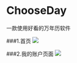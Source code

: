 # ChooseDay
一款使用好看的万年历软件

###1.首页
![](http://7xpvy0.com1.z0.glb.clouddn.com/16-5-28/96541867.jpg)
    
    



###2.我的账户页面
![](http://7xpvy0.com1.z0.glb.clouddn.com/16-5-28/45279679.jpg)

